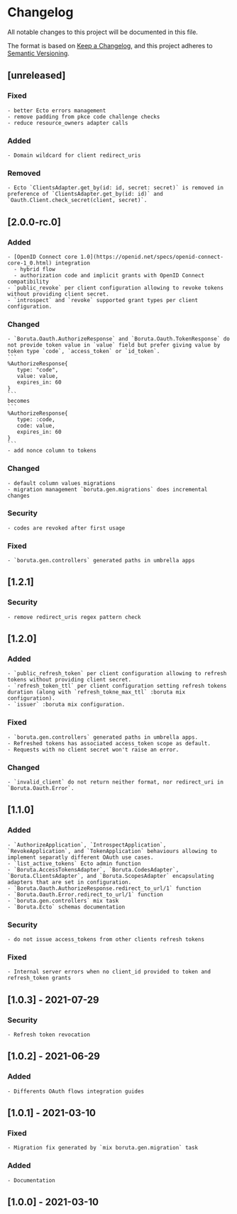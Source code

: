 # Changelog
All notable changes to this project will be documented in this file.

The format is based on [Keep a Changelog](https://keepachangelog.com/en/1.0.0/),
and this project adheres to [Semantic Versioning](https://semver.org/spec/v2.0.0.html).

## [unreleased]
  ### Fixed
    - better Ecto errors management
    - remove padding from pkce code challenge checks
    - reduce resource_owners adapter calls
  ### Added
    - Domain wildcard for client redirect_uris
  ### Removed
    - Ecto `ClientsAdapter.get_by(id: id, secret: secret)` is removed in preference of `ClientsAdapter.get_by(id: id)` and `Oauth.Client.check_secret(client, secret)`.
## [2.0.0-rc.0]
  ### Added
    - [OpenID Connect core 1.0](https://openid.net/specs/openid-connect-core-1_0.html) integration
      - hybrid flow
      - authorization code and implicit grants with OpenID Connect compatibility
    - `public_revoke` per client configuration allowing to revoke tokens without providing client secret.
    - `introspect` and `revoke` supported grant types per client configuration.
  ### Changed
    - `Boruta.Oauth.AuthorizeResponse` and `Boruta.Oauth.TokenResponse` do not provide token value in `value` field but prefer giving value by token type `code`, `access_token` or `id_token`.
    ```
    %AuthorizeResponse{
       type: "code",
       value: value,
       expires_in: 60
    }
    ```
    becomes
    ```
    %AuthorizeResponse{
       type: :code,
       code: value,
       expires_in: 60
    }
    ```
    - add nonce column to tokens
  ### Changed
    - default column values migrations
    - migration management `boruta.gen.migrations` does incremental changes
  ### Security
    - codes are revoked after first usage
  ### Fixed
    - `boruta.gen.controllers` generated paths in umbrella apps
## [1.2.1]
  ### Security
    - remove redirect_uris regex pattern check
## [1.2.0]
  ### Added
    - `public_refresh_token` per client configuration allowing to refresh tokens without providing client secret.
    - `refresh_token_ttl` per client configuration setting refresh tokens duration (along with `refresh_tokne_max_ttl` :boruta mix configuration).
    - `issuer` :boruta mix configuration.
  ### Fixed
    - `boruta.gen.controllers` generated paths in umbrella apps.
    - Refreshed tokens has associated access_token scope as default.
    - Requests with no client secret won't raise an error.
  ### Changed
    - `invalid_client` do not return neither format, nor redirect_uri in `Boruta.Oauth.Error`.
## [1.1.0]
  ### Added
    - `AuthorizeApplication`, `IntrospectApplication`, `RevokeApplication`, and `TokenApplication` behaviours allowing to implement separatly different OAuth use cases.
    - `list_active_tokens` Ecto admin function
    - `Boruta.AccessTokensAdapter`, `Boruta.CodesAdapter`, `Boruta.ClientsAdapter`, and `Boruta.ScopesAdapter` encapsulating adapters that are set in configuration.
    - `Boruta.Oauth.AuthorizeResponse.redirect_to_url/1` function
    - `Boruta.Oauth.Error.redirect_to_url/1` function
    - `boruta.gen.controllers` mix task
    - `Boruta.Ecto` schemas documentation
  ### Security
    - do not issue access_tokens from other clients refresh tokens
  ### Fixed
    - Internal server errors when no client_id provided to token and refresh_token grants
## [1.0.3] - 2021-07-29
  ### Security
    - Refresh token revocation
## [1.0.2] - 2021-06-29
  ### Added
    - Differents OAuth flows integration guides
## [1.0.1] - 2021-03-10
  ### Fixed
    - Migration fix generated by `mix boruta.gen.migration` task
  ### Added
    - Documentation
## [1.0.0] - 2021-03-10
